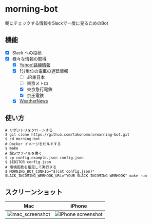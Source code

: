 # morning-bot

朝にチェックする情報をSlackで一度に見るためのBot

## 機能

- [x] Slack への投稿
- [x] 様々な情報の取得
  - [x] [Yahoo!路線情報](https://transit.yahoo.co.jp/traininfo/area/4/)
  - [x] 1分単位の電車の遅延情報
    - [ ] JR東日本
    - [ ] 東京メトロ
    - [x] 東京急行電鉄
    - [x] 京王電鉄
  - [x] [WeatherNews](https://weathernews.jp/onebox/35.64/139.70/temp=c)

## 使い方

```
# リポジトリをクローンする
$ git clone https://github.com/takonomura/morning-bot.git
$ cd morning-bot
# Docker イメージをビルドする
$ make
# 設定ファイルを書く
$ cp config.example.json config.json
$ $EDITOR config.json
# 環境変数を指定して実行する
$ MORNING_BOT_CONFIG="$(cat config.json)" SLACK_INCOMING_WEBHOOK_URL="YOUR SLACK INCOMING WEBHOOK" make run
```

## スクリーンショット

| Mac | iPhone |
| --- | ------ |
![mac_screenshot](https://user-images.githubusercontent.com/22152877/32360656-68d5ef8c-c09b-11e7-8d09-a9eb0cbd2376.png) | ![iPhone screenshot](https://user-images.githubusercontent.com/22152877/32360907-89c55564-c09d-11e7-93c2-79621c88c6fb.png)
